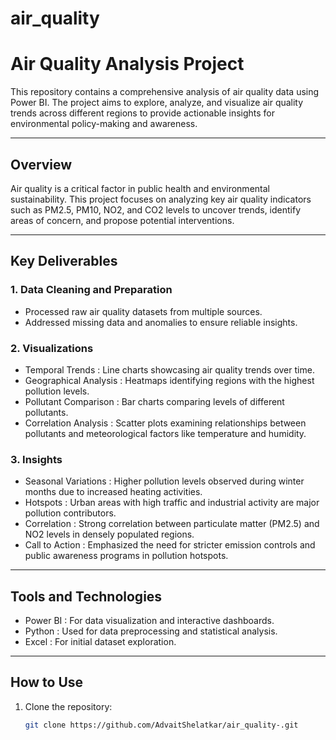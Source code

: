 # air_quality
# Air Quality Analysis Project

This repository contains a comprehensive analysis of air quality data using Power BI. The project aims to explore, analyze, and visualize air quality trends across different regions to provide actionable insights for environmental policy-making and awareness.

---

## Overview
Air quality is a critical factor in public health and environmental sustainability. This project focuses on analyzing key air quality indicators such as PM2.5, PM10, NO2, and CO2 levels to uncover trends, identify areas of concern, and propose potential interventions.  

---

## Key Deliverables
### 1.   Data Cleaning and Preparation  
- Processed raw air quality datasets from multiple sources.  
- Addressed missing data and anomalies to ensure reliable insights.  

### 2.   Visualizations  
-   Temporal Trends  : Line charts showcasing air quality trends over time.  
-   Geographical Analysis  : Heatmaps identifying regions with the highest pollution levels.  
-   Pollutant Comparison  : Bar charts comparing levels of different pollutants.  
-   Correlation Analysis  : Scatter plots examining relationships between pollutants and meteorological factors like temperature and humidity.  

### 3.   Insights  
-   Seasonal Variations  : Higher pollution levels observed during winter months due to increased heating activities.  
-   Hotspots  : Urban areas with high traffic and industrial activity are major pollution contributors.  
-   Correlation  : Strong correlation between particulate matter (PM2.5) and NO2 levels in densely populated regions.  
-   Call to Action  : Emphasized the need for stricter emission controls and public awareness programs in pollution hotspots.  

---

## Tools and Technologies
-   Power BI  : For data visualization and interactive dashboards.  
-   Python  : Used for data preprocessing and statistical analysis.  
-   Excel  : For initial dataset exploration.  

---

## How to Use
1. Clone the repository:  
   ```bash
   git clone https://github.com/AdvaitShelatkar/air_quality-.git
